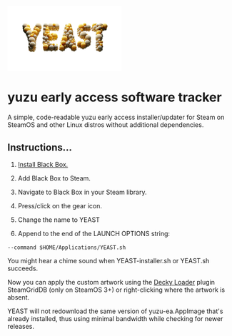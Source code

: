 <img src="https://raw.githubusercontent.com/styromaniac/YEAST/main/YEAST-hero.png" width="256">

# yuzu early access software tracker

A simple, code-readable yuzu early access installer/updater for Steam on SteamOS and other Linux distros without additional dependencies.

## Instructions...

1. [Install Black Box.](https://flathub.org/apps/com.raggesilver.BlackBox)

2. Add Black Box to Steam.

3. Navigate to Black Box in your Steam library.

4. Press/click on the gear icon.

5. Change the name to YEAST

6. Append to the end of the LAUNCH OPTIONS string:
```
--command $HOME/Applications/YEAST.sh
```
You might hear a chime sound when YEAST-installer.sh or YEAST.sh succeeds.

Now you can apply the custom artwork using the [Decky Loader](https://decky.xyz/) plugin SteamGridDB (only on SteamOS 3+) or right-clicking where the artwork is absent.

YEAST will not redownload the same version of yuzu-ea.AppImage that's already installed, thus using minimal bandwidth while checking for newer releases.
